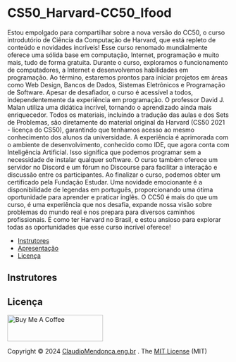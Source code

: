 # CS50_Harvard-CC50_Ifood

Estou empolgado para compartilhar sobre a nova versão do CC50, o curso introdutório de Ciência da Computação de Harvard, que está repleto de conteúdo e novidades incríveis! Esse curso renomado mundialmente oferece uma sólida base em computação, Internet, programação e muito mais, tudo de forma gratuita.
Durante o curso, exploramos o funcionamento de computadores, a Internet e desenvolvemos habilidades em programação. Ao término, estaremos prontos para iniciar projetos em áreas como Web Design, Bancos de Dados, Sistemas Eletrônicos e Programação de Software. Apesar de desafiador, o curso é acessível a todos, independentemente da experiência em programação.
O professor David J. Malan utiliza uma didática incrível, tornando o aprendizado ainda mais enriquecedor. Todos os materiais, incluindo a tradução das aulas e dos Sets de Problemas, são diretamente do material original da Harvard (CS50 2021 - licença do CS50), garantindo que tenhamos acesso ao mesmo conhecimento dos alunos da universidade.
A experiência é aprimorada com o ambiente de desenvolvimento, conhecido como IDE, que agora conta com Inteligência Artificial. Isso significa que podemos programar sem a necessidade de instalar qualquer software. O curso também oferece um servidor no Discord e um fórum no Discourse para facilitar a interação e discussão entre os participantes.
Ao finalizar o curso, podemos obter um certificado pela Fundação Estudar. Uma novidade emocionante é a disponibilidade de legendas em português, proporcionando uma ótima oportunidade para aprender e praticar inglês.
O CC50 é mais do que um curso, é uma experiência que nos desafia, expande nossa visão sobre problemas do mundo real e nos prepara para diversos caminhos profissionais. É como ter Harvard no Brasil, e estou ansioso para explorar todas as oportunidades que esse curso incrível oferece!

- [Instrutores](#instrutor)
- [Apresentação](#apresentacao)
- [Licença](#licença)

## <a name="instrutor"> Instrutores </a>




## <a name="licença"> Licença </a>

<a href="https://www.buymeacoffee.com/claudiomendonca" target="_blank"><img src="https://cdn.buymeacoffee.com/buttons/v2/default-yellow.png" alt="Buy Me A Coffee" style="height: 60px !important;width: 217px !important;" ></a>

Copyright © 2024 <a href="https://www.claudiomendonca.eng.br" target="_blank">ClaudioMendonca.eng.br</a> . The [MIT License](https://github.com/ClaudioMendonca-Eng/CS50_Harvard-CC50_Ifood?tab=MIT-1-ov-file) (MIT)
